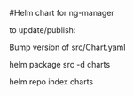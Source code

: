 #Helm chart for ng-manager

to update/publish:

Bump version of src/Chart.yaml

helm package src -d charts

helm repo index charts
